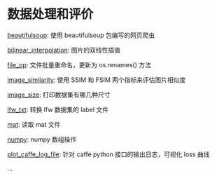 # 数据处理和评价
[beautifulsoup](https://github.com/zxcvb6958/data-processing-tools/tree/master/src/beautifulsoup): 使用 beautifulsoup 包编写的网页爬虫

[bilinear_interpolation](https://github.com/zxcvb6958/data-processing-tools/tree/master/src/bilinear_interpolation): 图片的双线性插值

[file_op](https://github.com/zxcvb6958/data-processing-tools/tree/master/src/file_op): 文件批量重命名，更新为 os.renames() 方法

[image_similarity](https://github.com/zxcvb6958/data-processing-tools/tree/master/src/image_similarity): 使用 SSIM 和 FSIM 两个指标来评估图片相似度

[image_size](https://github.com/zxcvb6958/data-processing-tools/tree/master/src/image_size): 打印数据集有哪几种尺寸

[lfw_txt](https://github.com/zxcvb6958/data-processing-tools/tree/master/src/lfw_txt): 转换 lfw 数据集的 label 文件

[mat](https://github.com/zxcvb6958/data-processing-tools/tree/master/src/mat): 读取 mat 文件

[numpy](https://github.com/zxcvb6958/data-processing-tools/tree/master/src/numpy_array): numpy 数组操作

[plot_caffe_log_file](https://github.com/zxcvb6958/data-processing-tools/tree/master/src/plot_caffe_log_file): 针对 caffe python 接口的输出日志，可视化 loss 曲线

...
